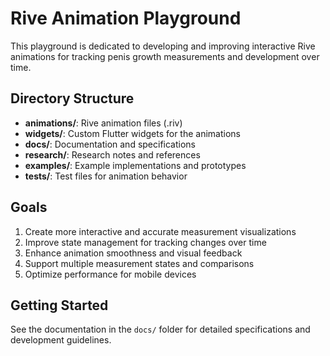 # Rive Animation Playground

This playground is dedicated to developing and improving interactive Rive animations for tracking penis growth measurements and development over time.

## Directory Structure

- **animations/**: Rive animation files (.riv)
- **widgets/**: Custom Flutter widgets for the animations
- **docs/**: Documentation and specifications
- **research/**: Research notes and references
- **examples/**: Example implementations and prototypes
- **tests/**: Test files for animation behavior

## Goals

1. Create more interactive and accurate measurement visualizations
2. Improve state management for tracking changes over time
3. Enhance animation smoothness and visual feedback
4. Support multiple measurement states and comparisons
5. Optimize performance for mobile devices

## Getting Started

See the documentation in the `docs/` folder for detailed specifications and development guidelines.